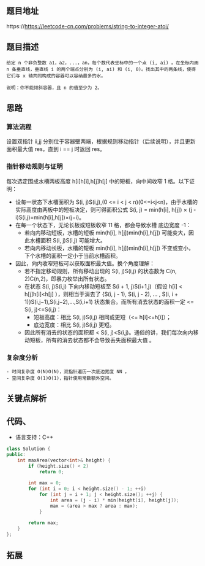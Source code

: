 ## 题目地址
https://https://leetcode-cn.com/problems/string-to-integer-atoi/

## 题目描述
```
给定 n 个非负整数 a1，a2，...，an，每个数代表坐标中的一个点 (i, ai) 。在坐标内画 n 条垂直线，垂直线 i 的两个端点分别为 (i, ai) 和 (i, 0)。找出其中的两条线，使得它们与 x 轴共同构成的容器可以容纳最多的水。

说明：你不能倾斜容器，且 n 的值至少为 2。

```
## 思路
### 算法流程 
设置双指针 ii,jj 分别位于容器壁两端，根据规则移动指针（后续说明），并且更新面积最大值 res，直到 i == j 时返回 res。

### 指针移动规则与证明 
每次选定围成水槽两板高度 h[i]h[i],h[j]h[j] 中的短板，向中间收窄 1 格。以下证明：

- 设每一状态下水槽面积为 S(i, j)S(i,j),(0 <= i < j < n)(0<=i<j<n)，由于水槽的实际高度由两板中的短板决定，则可得面积公式 S(i, j) = min(h[i], h[j]) × (j - i)S(i,j)=min(h[i],h[j])×(j−i)。
- 在每一个状态下，无论长板或短板收窄 11 格，都会导致水槽 底边宽度 -1：
	- 若向内移动短板，水槽的短板 min(h[i], h[j])min(h[i],h[j]) 可能变大，因此水槽面积 S(i, j)S(i,j) 可能增大。
	- 若向内移动长板，水槽的短板 min(h[i], h[j])min(h[i],h[j]) 不变或变小，下个水槽的面积一定小于当前水槽面积。
- 因此，向内收窄短板可以获取面积最大值。换个角度理解：
	- 若不指定移动规则，所有移动出现的 S(i, j)S(i,j) 的状态数为 C(n, 2)C(n,2)，即暴力枚举出所有状态。
	- 在状态 S(i, j)S(i,j) 下向内移动短板至 S(i + 1, j)S(i+1,j)（假设 h[i] < h[j]h[i]<h[j] ），则相当于消去了 {S(i, j - 1), S(i, j - 2), ... , S(i, i + 1)}S(i,j−1),S(i,j−2),...,S(i,i+1) 状态集合。而所有消去状态的面积一定 <= S(i, j)<=S(i,j)：
		- 短板高度：相比 S(i, j)S(i,j) 相同或更短（<= h[i]<=h[i]）；
		- 底边宽度：相比 S(i, j)S(i,j) 更短。
	- 因此所有消去的状态的面积都 < S(i, j)<S(i,j)。通俗的讲，我们每次向内移动短板，所有的消去状态都不会导致丢失面积最大值 。

### 复杂度分析
	- 时间复杂度 O(N)O(N)，双指针遍历一次底边宽度 NN 。
	- 空间复杂度 O(1)O(1)，指针使用常数额外空间。

## 关键点解析

## 代码、
* 语言支持：C++
```c++
class Solution {
public:
    int maxArea(vector<int>& height) {
        if (height.size() < 2)
            return 0;
        
        int max = 0;
        for (int i = 0; i < height.size() - 1; ++i)
            for (int j = i + 1; j < height.size(); ++j) {
                int area = (j - i) * min(height[i], height[j]);
                max = (area > max ? area : max);
            }
        
        return max;
    }
};
```

## 拓展